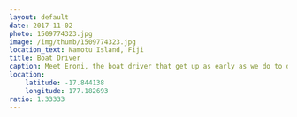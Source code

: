 ```yaml
---
layout: default
date: 2017-11-02
photo: 1509774323.jpg
image: /img/thumb/1509774323.jpg
location_text: Namotu Island, Fiji
title: Boat Driver
caption: Meet Eroni, the boat driver that get up as early as we do to drive us to surf spots. Nice guy always ready to help and to go somewhere else with his boat!
location:
    latitude: -17.844138
    longitude: 177.182693
ratio: 1.33333
---
```

